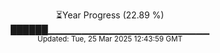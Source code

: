 <p align="center">
⏳Year Progress (22.89 %) <br>
██████▁▁▁▁▁▁▁▁▁▁▁▁▁▁▁▁▁▁▁▁▁▁▁▁ <br>
<sub>Updated: Tue, 25 Mar 2025 12:43:59 GMT</sub>
</p>

